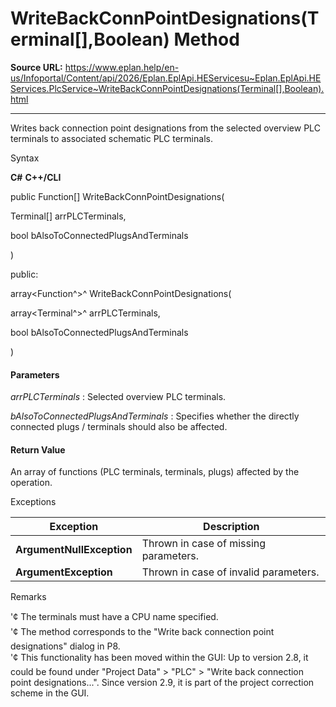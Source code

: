 # WriteBackConnPointDesignations(Terminal[],Boolean) Method

**Source URL:** https://www.eplan.help/en-us/Infoportal/Content/api/2026/Eplan.EplApi.HEServicesu~Eplan.EplApi.HEServices.PlcService~WriteBackConnPointDesignations(Terminal[],Boolean).html

---

Writes back connection point designations from the selected overview PLC terminals to associated schematic PLC terminals.

Syntax

**C#**
**C++/CLI**


public Function[] WriteBackConnPointDesignations( 

   Terminal[] arrPLCTerminals,

   bool bAlsoToConnectedPlugsAndTerminals

)

public:

array<Function^>^ WriteBackConnPointDesignations( 

   array<Terminal^>^ arrPLCTerminals,

   bool bAlsoToConnectedPlugsAndTerminals

)


#### Parameters

*arrPLCTerminals*
:   Selected overview PLC terminals.

*bAlsoToConnectedPlugsAndTerminals*
:   Specifies whether the directly connected plugs / terminals should also be affected.

#### Return Value

An array of functions (PLC terminals, terminals, plugs) affected by the operation.

Exceptions

| Exception | Description |
| --- | --- |
| **ArgumentNullException** | Thrown in case of missing parameters. |
| **ArgumentException** | Thrown in case of invalid parameters. |

Remarks

'¢ The terminals must have a CPU name specified.  
'¢ The method corresponds to the "Write back connection point designations" dialog in P8.  
'¢ This functionality has been moved within the GUI: Up to version 2.8, it could be found under "Project Data" > "PLC" > "Write back connection point designations...". Since version 2.9, it is part of the project correction scheme in the GUI.
